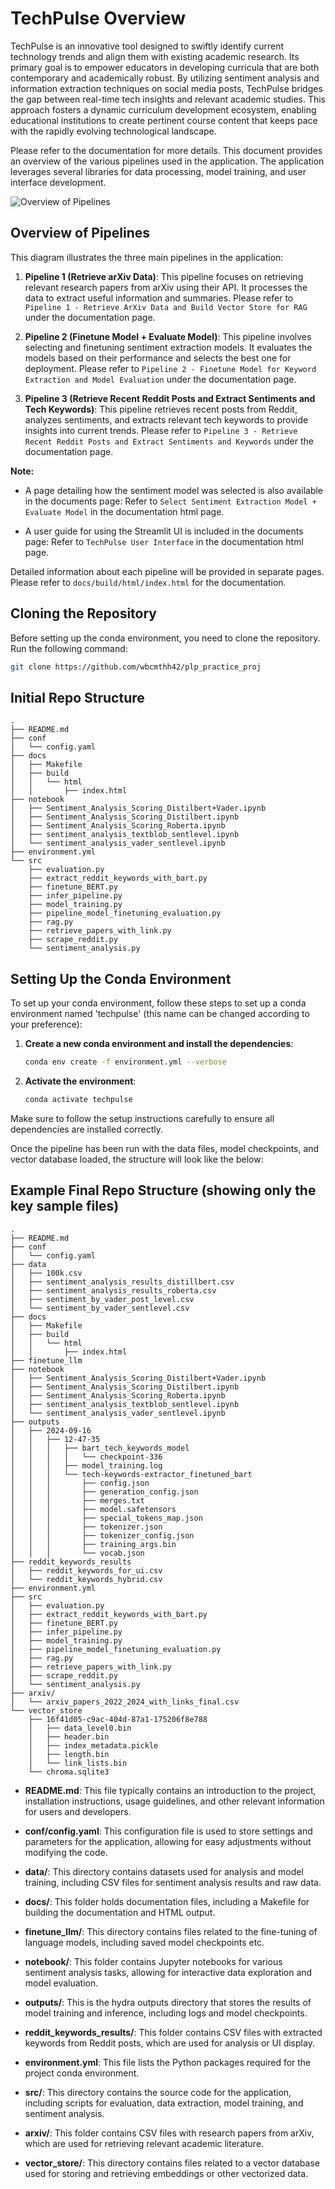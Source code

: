 # TechPulse Overview

TechPulse is an innovative tool designed to swiftly identify current technology trends and align them with existing academic research. Its primary goal is to empower educators in developing curricula that are both contemporary and academically robust. By utilizing sentiment analysis and information extraction techniques on social media posts, TechPulse bridges the gap between real-time tech insights and relevant academic studies. This approach fosters a dynamic curriculum development ecosystem, enabling educational institutions to create pertinent course content that keeps pace with the rapidly evolving technological landscape.

Please refer to the documentation for more details. This document provides an overview of the various pipelines used in the application. The application leverages several libraries for data processing, model training, and user interface development.

![Overview of Pipelines](./docs/source/_static/Architecture.png)

## Overview of Pipelines

This diagram illustrates the three main pipelines in the application:

1. **Pipeline 1 (Retrieve arXiv Data)**: This pipeline focuses on retrieving relevant research papers from arXiv using their API. It processes the data to extract useful information and summaries. Please refer to `Pipeline 1 - Retrieve ArXiv Data and Build Vector Store for RAG` under the documentation page.

2. **Pipeline 2 (Finetune Model + Evaluate Model)**: This pipeline involves selecting and finetuning sentiment extraction models. It evaluates the models based on their performance and selects the best one for deployment. Please refer to `Pipeline 2 - Finetune Model for Keyword Extraction and Model Evaluation` under the documentation page.

3. **Pipeline 3 (Retrieve Recent Reddit Posts and Extract Sentiments and Tech Keywords)**: This pipeline retrieves recent posts from Reddit, analyzes sentiments, and extracts relevant tech keywords to provide insights into current trends. Please refer to `Pipeline 3 - Retrieve Recent Reddit Posts and Extract Sentiments and Keywords` under the documentation page.

**Note:**

- A page detailing how the sentiment model was selected is also available in the documents page: Refer to `Select Sentiment Extraction Model + Evaluate Model` in the documentation html page.

- A user guide for using the Streamlit UI is included in the documents page: Refer to `TechPulse User Interface` in the documentation html page.

Detailed information about each pipeline will be provided in separate pages. Please refer to `docs/build/html/index.html` for the documentation.

## Cloning the Repository

Before setting up the conda environment, you need to clone the repository. Run the following command:

```bash
git clone https://github.com/wbcmthh42/plp_practice_proj
```

## Initial Repo Structure

```
.
├── README.md
├── conf
│   └── config.yaml
├── docs
│   ├── Makefile
│   ├── build
│   │   └── html
│   │       ├── index.html
├── notebook
│   ├── Sentiment_Analysis_Scoring_Distilbert+Vader.ipynb
│   ├── Sentiment_Analysis_Scoring_Distilbert.ipynb
│   ├── Sentiment_Analysis_Scoring_Roberta.ipynb
│   ├── sentiment_analysis_textblob_sentlevel.ipynb
│   └── sentiment_analysis_vader_sentlevel.ipynb
├── environment.yml
└── src
    ├── evaluation.py
    ├── extract_reddit_keywords_with_bart.py
    ├── finetune_BERT.py
    ├── infer_pipeline.py
    ├── model_training.py
    ├── pipeline_model_finetuning_evaluation.py
    ├── rag.py
    ├── retrieve_papers_with_link.py
    ├── scrape_reddit.py
    └── sentiment_analysis.py
```

## Setting Up the Conda Environment

To set up your conda environment, follow these steps to set up a conda environment named 'techpulse' (this name can be changed according to your preference):

1. **Create a new conda environment and install the dependencies**:

   ```bash
   conda env create -f environment.yml --verbose 
   ```

2. **Activate the environment**:

   ```bash
   conda activate techpulse
   ```

Make sure to follow the setup instructions carefully to ensure all dependencies are installed correctly.

Once the pipeline has been run with the data files, model checkpoints, and vector database loaded, the structure will look like the below:

## Example Final Repo Structure (showing only the key sample files)

```
.
├── README.md
├── conf
│   └── config.yaml
├── data
│   ├── 100k.csv
│   ├── sentiment_analysis_results_distillbert.csv
│   ├── sentiment_analysis_results_roberta.csv
│   ├── sentiment_by_vader_post_level.csv
│   └── sentiment_by_vader_sentlevel.csv
├── docs
│   ├── Makefile
│   ├── build
│   │   └── html
│   │       ├── index.html
├── finetune_llm
├── notebook
│   ├── Sentiment_Analysis_Scoring_Distilbert+Vader.ipynb
│   ├── Sentiment_Analysis_Scoring_Distilbert.ipynb
│   ├── Sentiment_Analysis_Scoring_Roberta.ipynb
│   ├── sentiment_analysis_textblob_sentlevel.ipynb
│   └── sentiment_analysis_vader_sentlevel.ipynb
├── outputs
│   ├── 2024-09-16
│   │   ├── 12-47-35
│   │   │   ├── bart_tech_keywords_model
│   │   │   │   └── checkpoint-336
│   │   │   ├── model_training.log
│   │   │   └── tech-keywords-extractor_finetuned_bart
│   │   │       ├── config.json
│   │   │       ├── generation_config.json
│   │   │       ├── merges.txt
│   │   │       ├── model.safetensors
│   │   │       ├── special_tokens_map.json
│   │   │       ├── tokenizer.json
│   │   │       ├── tokenizer_config.json
│   │   │       ├── training_args.bin
│   │   │       └── vocab.json
├── reddit_keywords_results
│   ├── reddit_keywords_for_ui.csv
│   └── reddit_keywords_hybrid.csv
├── environment.yml
├── src
│   ├── evaluation.py
│   ├── extract_reddit_keywords_with_bart.py
│   ├── finetune_BERT.py
│   ├── infer_pipeline.py
│   ├── model_training.py
│   ├── pipeline_model_finetuning_evaluation.py
│   ├── rag.py
│   ├── retrieve_papers_with_link.py
│   ├── scrape_reddit.py
│   └── sentiment_analysis.py
├── arxiv/
│   └── arxiv_papers_2022_2024_with_links_final.csv
└── vector_store
    ├── 16f41d05-c9ac-404d-87a1-175206f8e788
    │   ├── data_level0.bin
    │   ├── header.bin
    │   ├── index_metadata.pickle
    │   ├── length.bin
    │   └── link_lists.bin
    └── chroma.sqlite3
```

- **README.md**: This file typically contains an introduction to the project, installation instructions, usage guidelines, and other relevant information for users and developers.

- **conf/config.yaml**: This configuration file is used to store settings and parameters for the application, allowing for easy adjustments without modifying the code.

- **data/**: This directory contains datasets used for analysis and model training, including CSV files for sentiment analysis results and raw data.

- **docs/**: This folder holds documentation files, including a Makefile for building the documentation and HTML output.

- **finetune_llm/**: This directory contains files related to the fine-tuning of language models, including saved model checkpoints etc.

- **notebook/**: This folder contains Jupyter notebooks for various sentiment analysis tasks, allowing for interactive data exploration and model evaluation.

- **outputs/**: This is the hydra outputs directory that stores the results of model training and inference, including logs and model checkpoints.

- **reddit_keywords_results/**: This folder contains CSV files with extracted keywords from Reddit posts, which are used for analysis or UI display.

- **environment.yml**: This file lists the Python packages required for the project conda environment.

- **src/**: This directory contains the source code for the application, including scripts for evaluation, data extraction, model training, and sentiment analysis.

- **arxiv/**: This folder contains CSV files with research papers from arXiv, which are used for retrieving relevant academic literature.

- **vector_store/**: This directory contains files related to a vector database used for storing and retrieving embeddings or other vectorized data.